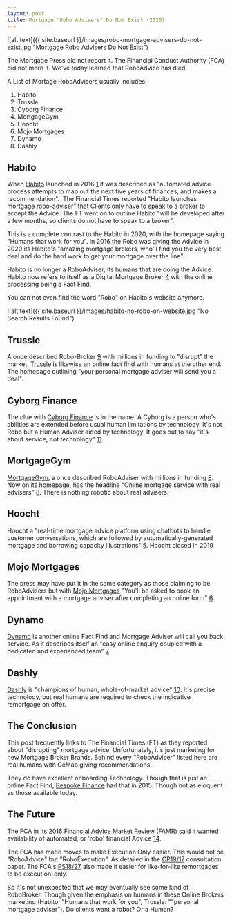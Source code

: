 ```yaml
---
layout: post
title: Mortgage "Robo Advisers" Do Not Exist (2020)
---
```



![alt text]({{ site.baseurl }}/images/robo-mortgage-advisers-do-not-exist.jpg "Mortgage Robo Advisers Do Not Exist")



The Mortgage Press did not report it. The Financial Conduct Authority (FCA) did not morn it. We've today learned that RoboAdvice has died.

A List of Mortage RoboAdvisers usually includes:

1.  Habito
2.  Trussle
3.  Cyborg Finance
4.  MortgageGym
5.  Hoocht
6.  Mojo Mortgages
7.  Dynamo
8.  Dashly

## Habito

When [Habito] launched in 2016 [1] it was described as "automated advice process attempts to map out the next five years of finances, and makes a recommendation".  The Financial Times reported "Habito launches mortgage robo-adviser" that Clients only have to speak to a broker to accept the Advice. The FT went on to outline Habito "will be developed after a few months, so clients do not have to speak to a broker".

This is a complete contrast to the Habito in 2020, with the homepage saying "Humans that work for you". In 2016 the Robo was giving the Advice in 2020 its Habito's "amazing mortgage brokers, who'll find you the very best deal and do the hard work to get your mortgage over the line".

Habito is no longer a RoboAdviser, its humans that are doing the Advice. Habito now refers to itself as a Digital Mortgage Broker [4] with the online processing being a Fact Find.

You can not even find the word "Robo" on Habito's website anymore.

![alt text]({{ site.baseurl }}/images/habito-no-robo-on-website.jpg "No Search Results Found")

## Trussle

A once described Robo-Broker [9] with millions in funding to "disrupt" the market. [Trussle] is likewise an online fact find with humans at the other end. The homepage outlining "your personal mortgage adviser will send you a deal".

## Cyborg Finance

The clue with [Cyborg Finance] is in the name. A Cyborg is a person who's abilities are extended before usual human limitations by technology. It's not Robo but a Human Adviser aided by technology. It goes out to say "it's about service, not technology" [11].

## MortgageGym

[MortgageGym], a once described RoboAdviser with millions in funding [8]. Now on its homepage, has the headline "Online mortgage service with real advisers" [8]. There is nothing robotic about real advisers. 

## Hoocht

Hoocht a "real-time mortgage advice platform using chatbots to handle customer conversations, which are followed by automatically-generated mortgage and borrowing capacity illustrations" [5]. Hoocht closed in 2019

## Mojo Mortgages

The press may have put it in the same category as those claiming to be RoboAdvisers but with [Mojo Mortgages] "You'll be asked to book an appointment with a mortgage adviser after completing an online form" [6].

## Dynamo

[Dynamo] is another online Fact Find and Mortgage Adviser will call you back service. As it describes itself an "easy online enquiry coupled with a dedicated and experienced team" [7]

## Dashly 

[Dashly] is "champions of human, whole-of-market advice" [10]. It's precise technology, but real humans are required to check the indicative remortgage on offer.

## The Conclusion

This post frequently links to The Financial Times (FT) as they reported about "disrupting" mortgage advice. Unfortunately, it's just marketing for new Mortgage Broker Brands. Behind every "RoboAdviser" listed here are real humans with CeMap giving recommendations.

They do have excellent onboarding Technology. Though that is just an online Fact Find, [Bespoke Finance] had that in 2015. Though not as eloquent as those available today.

## The Future

The FCA in its 2016 [Financial Advice Market Review (FAMR)] said it wanted availability of automated, or 'robo' financial Advice [14].

The FCA has made moves to make Execution Only easier. This would not be "RoboAdvice" but "RoboExecution". As detailed in the [CP19/17] consultation paper. The FCA's [PS18/27] also made it easier for like-for-like remortgages to be execution-only.

So it's not unexpected that we may eventually see some kind of RoboBroker. Though given the emphasis on humans in these Online Brokers marketing (Habito: "Humans that work for you", Trussle: ""personal mortgage adviser"). Do clients want a robot? Or a Human?

[1]: https://www.ftadviser.com/2016/04/14/mortgages/habito-offers-quick-fixes-SSLBRoV346CleI3CdM0yyI/article.html

[2]: https://www.ftadviser.com/2016/09/12/mortgages/mortgage-products/habito-launches-mortgage-robo-adviser-mL05dgiuTC9B6Nm3Fo82xI/article.html

[3]: https://www.habito.com/

[4]: https://techcrunch.com/2020/08/12/habito-completes-series-c/

[5]: https://www.ftadviser.com/mortgages/2018/01/17/mortgage-network-launches-robo-adviser/

[6]: https://www.which.co.uk/money/mortgages-and-property/mortgages/getting-a-mortgage/online-mortgage-brokers-avpld6k93y6y

[7]: https://www.dynamo.co.uk/about

[8]: https://www.mortgagegym.com/

[9]: https://www.ftadviser.com/mortgages/2020/01/21/robo-broker-bags-7-5m-of-funding/

[10]: https://www.dashly.com/partners/mortgage-advisers

[11]: https://cyborg.finance/our-story

[Cyborg Finance]: https://cyborg.finance/

[Bespoke Finance]: https://bespokefinance.info/apply

[14]: https://www.ftadviser.com/2016/05/17/ifa-industry/technology/robo-advice-the-good-bad-and-the-ugly-aVBOWVGdjUzzsd67kyvl7M/article.html

[Financial Advice Market Review (FAMR)]: https://www.fca.org.uk/firms/financial-advice-market-review-famr
[CP19/17]: https://www.fca.org.uk/publications/policy-statements/ps20-01-mortgage-advice-and-selling-standards-feedback-cp19-17-and-final-rules
[PS18/27]: https://www.fca.org.uk/publications/policy-statements/ps19-27-changes-mortgage-responsible-lending-rules-and-guidance-%E2%80%93-feedback-cp19-14-and-final-rules
[Dynamo]: https://www.dynamo.co.uk/
[Dashly]: https://www.dashly.com/
[Mojo Mortgages]: https://mojomortgages.com/
[MortgageGym]: https://www.mortgagegym.com/
[Trussle]: https://trussle.com/
[Habito]: https://www.habito.com/